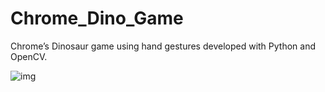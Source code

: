 # Chrome_Dino_Game
Chrome’s Dinosaur game using hand gestures developed with Python and OpenCV.

![img](https://youtu.be/49UJM2W2QZY)
